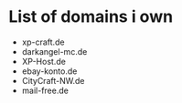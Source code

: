 # List of domains i own

- xp-craft.de
- darkangel-mc.de
- XP-Host.de
- ebay-konto.de
- CityCraft-NW.de
- mail-free.de
